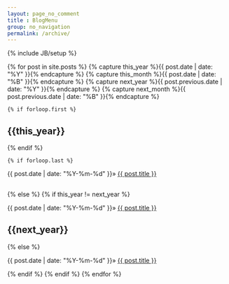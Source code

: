 ```yaml
---
layout: page_no_comment
title : BlogMenu 
group: no_navigation
permalink: /archive/
---
```

{% include JB/setup %}

{% for post in site.posts  %}
    {% capture this_year %}{{ post.date | date: "%Y" }}{% endcapture %}
    {% capture this_month %}{{ post.date | date: "%B" }}{% endcapture %}
    {% capture next_year %}{{ post.previous.date | date: "%Y" }}{% endcapture %}
    {% capture next_month %}{{ post.previous.date | date: "%B" }}{% endcapture %}
  
    {% if forloop.first %}
<h2>{{this_year}}</h2>
    {% endif %}
  
    {% if forloop.last %}
<div style="margin-bottom: 30px">
<p><span class="blog-list-date">{{ post.date | date: "%Y-%m-%d" }}</span>&raquo;
<span class="blog-list-title"><a href="{{ site.url }}{{ post.url }}">{{ post.title }}</a></span></p>
</div>
    {% else %}
        {% if this_year != next_year %}
<div style="margin-bottom: 15px">
<p><span class="blog-list-date">{{ post.date | date: "%Y-%m-%d" }}</span>&raquo;
<span class="blog-list-title"><a href="{{ site.url }}{{ post.url }}">{{ post.title }}</a></span></p>
</div>
<h2>{{next_year}}</h2>
        {% else %}
<div>
<p><span class="blog-list-date">{{ post.date | date: "%Y-%m-%d" }}</span>&raquo;
<span class="blog-list-title"><a href="{{ site.url }}{{ post.url }}">{{ post.title }}</a></span></p>
</div>
        {% endif %}
    {% endif %}
{% endfor %}
